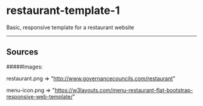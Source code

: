 # restaurant-template-1
Basic, responsive template for a restaurant website

---

## Sources

#####Images:

restaurant.png => "http://www.governancecouncils.com/restaurant"

menu-icon.png => "https://w3layouts.com/menu-restaurant-flat-bootstrap-responsive-web-template/"
